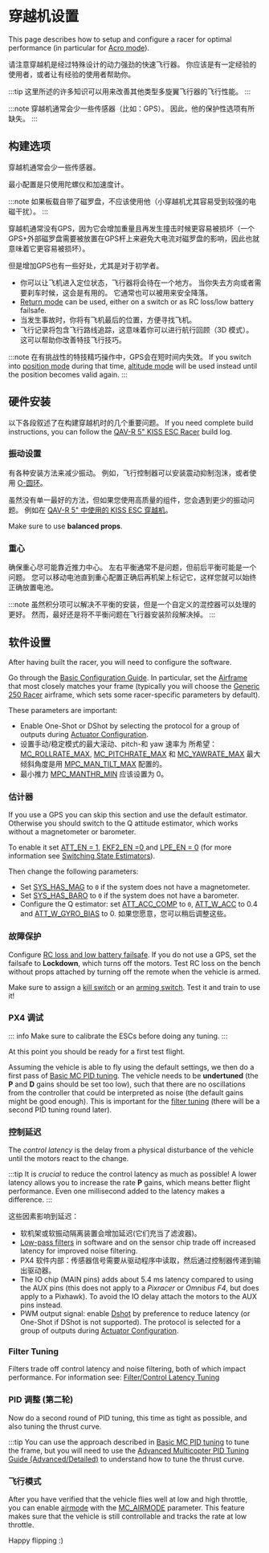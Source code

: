 # 穿越机设置

This page describes how to setup and configure a racer for optimal performance (in particular for [Acro mode](../flight_modes_mc/acro.md)).

请注意穿越机是经过特殊设计的动力强劲的快速飞行器。 你应该是有一定经验的使用者，或者让有经验的使用者帮助你。

:::tip
这里所述的许多知识可以用来改善其他类型多旋翼飞行器的飞行性能。
:::

:::note
穿越机通常会少一些传感器（比如：GPS）。
因此，他的保护性选项有所缺失。
:::

## 构建选项

穿越机通常会少一些传感器。

最小配置是只使用陀螺仪和加速度计。

:::note
如果板载自带了磁罗盘，不应该使用他（小穿越机尤其容易受到较强的电磁干扰）。
:::

穿越机通常没有GPS，因为它会增加重量且再发生撞击时候更容易被损坏（一个GPS+外部磁罗盘需要被放置在GPS杆上来避免大电流对磁罗盘的影响，因此也就意味着它更容易被损坏）。

但是增加GPS也有一些好处，尤其是对于初学者。

- 你可以让飞机进入定位状态，飞行器将会待在一个地方。 当你失去方向或者需要刹车时候，这会是有用的。 它通常也可以被用来安全降落。
- [Return mode](../flight_modes_mc/return.md) can be used, either on a switch or as RC loss/low battery failsafe.
- 当发生事故时，你将有飞机最后的位置，方便寻找飞机。
- 飞行记录将包含飞行路线追踪，这意味着你可以进行航行回顾（3D 模式）。 这可以帮助你改善特技飞行技巧。

:::note
在有挑战性的特技精巧操作中，GPS会在短时间内失效。 If you switch into [position mode](../flight_modes_mc/position.md) during that time, [altitude mode](../flight_modes_mc/altitude.md) will be used instead until the position becomes valid again.
:::

## 硬件安装

以下各段叙述了在构建穿越机时的几个重要问题。 If you need complete build instructions, you can follow the [QAV-R 5" KISS ESC Racer](../frames_multicopter/qav_r_5_kiss_esc_racer.md) build log.

### 振动设置

有各种安装方法来减少振动。 例如，飞行控制器可以安装震动抑制泡沫，或者使用 [O-圆环](../frames_multicopter/qav_r_5_kiss_esc_racer.md#mounting)。

虽然没有单一最好的方法，但如果您使用高质量的组件，您会遇到更少的振动问题。 例如在 [QAV-R 5" 中使用的 KISS ESC 穿越机](../frames_multicopter/qav_r_5_kiss_esc_racer.md)。

Make sure to use **balanced props**.

### 重心

确保重心尽可能靠近推力中心。 左右平衡通常不是问题，但前后平衡可能是一个问题。 您可以移动电池直到重心配置正确后再机架上标记它，这样您就可以始终正确放置电池。

:::note
虽然积分项可以解决不平衡的安装，但是一个自定义的混控器可以处理的更好。
然而，最好还是将不平衡问题在飞行器安装阶段解决掉。
:::

## 软件设置

After having built the racer, you will need to configure the software.

Go through the [Basic Configuration Guide](../config/index.md). In particular, set the [Airframe](../config/airframe.md) that most closely matches your frame (typically you will choose the [Generic 250 Racer](../airframes/airframe_reference.md#copter_quadrotor_x_generic_250_racer) airframe, which sets some racer-specific parameters by default).

These parameters are important:

- Enable One-Shot or DShot by selecting the protocol for a group of outputs during [Actuator Configuration](../config/actuators.md).
- 设置手动/稳定模式的最大滚动、pitch-和 yaw 速率为 所希望： [MC_ROLLRATE_MAX](../advanced_config/parameter_reference.md#MC_ROLLRATE_MAX), [MC_PITCHRATE_MAX](../advanced_config/parameter_reference.md#MC_PITCHRATE_MAX) 和 [MC_YAWRATE_MAX](../advanced_config/parameter_reference.md#MC_YAWRATE_MAX) 最大倾斜角度是用 [MPC_MAN_TILT_MAX](../advanced_config/parameter_reference.md#MPC_MAN_TILT_MAX) 配置的。
- 最小推力 [MPC_MANTHR_MIN](../advanced_config/parameter_reference.md#MPC_MANTHR_MIN) 应该设置为 0。

### 估计器

If you use a GPS you can skip this section and use the default estimator. Otherwise you should switch to the Q attitude estimator, which works without a magnetometer or barometer.

To enable it set [ATT_EN = 1](../advanced_config/parameter_reference.md#ATT_EN), [EKF2_EN =0 ](../advanced_config/parameter_reference.md#EKF2_EN) and [LPE_EN = 0](../advanced_config/parameter_reference.md#LPE_EN) (for more information see [Switching State Estimators](../advanced/switching_state_estimators.md#how-to-enable-different-estimators)).

Then change the following parameters:

- Set [SYS_HAS_MAG](../advanced_config/parameter_reference.md#SYS_HAS_MAG) to `0` if the system does not have a magnetometer.
- Set [SYS_HAS_BARO](../advanced_config/parameter_reference.md#SYS_HAS_BARO) to `0` if the system does not have a barometer.
- Configure the Q estimator: set [ATT_ACC_COMP](../advanced_config/parameter_reference.md#ATT_ACC_COMP) to `0`, [ATT_W_ACC](../advanced_config/parameter_reference.md#ATT_W_ACC) to 0.4 and [ATT_W_GYRO_BIAS](../advanced_config/parameter_reference.md#ATT_W_GYRO_BIAS) to 0. 如果您愿意，您可以稍后调整这些。

### 故障保护

Configure [RC loss and low battery failsafe](../config/safety.md). If you do not use a GPS, set the failsafe to **Lockdown**, which turns off the motors. Test RC loss on the bench without props attached by turning off the remote when the vehicle is armed.

Make sure to assign a [kill switch](../config/safety.md#kill-switch) or an [arming switch](../config/safety.md#arm-disarm-switch). Test it and train to use it!

### PX4 调试

::: info
Make sure to calibrate the ESCs before doing any tuning.
:::

At this point you should be ready for a first test flight.

Assuming the vehicle is able to fly using the default settings, we then do a first pass of [Basic MC PID tuning](../config_mc/pid_tuning_guide_multicopter_basic.md). The vehicle needs to be **undertuned** (the **P** and **D** gains should be set too low), such that there are no oscillations from the controller that could be interpreted as noise (the default gains might be good enough). This is important for the [filter tuning](#filter-tuning) (there will be a second PID tuning round later).

### 控制延迟

The _control latency_ is the delay from a physical disturbance of the vehicle until the motors react to the change.

:::tip
It is _crucial_ to reduce the control latency as much as possible! A lower latency allows you to increase the rate **P** gains, which means better flight performance. Even one millisecond added to the latency makes a difference.
:::

这些因素影响到延迟：

- 软机架或软振动隔离装置会增加延迟(它们充当了滤波器)。
- [Low-pass filters](../config_mc/filter_tuning.md) in software and on the sensor chip trade off increased latency for improved noise filtering.
- PX4 软件内部：传感器信号需要从驱动程序中读取，然后通过控制器传递到输出驱动器。
- The IO chip (MAIN pins) adds about 5.4 ms latency compared to using the AUX pins (this does not apply to a _Pixracer_ or _Omnibus F4_, but does apply to a Pixhawk). To avoid the IO delay attach the motors to the AUX pins instead.
- PWM output signal: enable [Dshot](../peripherals/dshot.md) by preference to reduce latency (or One-Shot if DShot is not supported). The protocol is selected for a group of outputs during [Actuator Configuration](../config/actuators.md).

### Filter Tuning

Filters trade off control latency and noise filtering, both of which impact performance. For information see: [Filter/Control Latency Tuning](../config_mc/filter_tuning.md)

### PID 调整 (第二轮)

Now do a second round of PID tuning, this time as tight as possible, and also tuning the thrust curve.

:::tip
You can use the approach described in [Basic MC PID tuning](../config_mc/pid_tuning_guide_multicopter_basic.md) to tune the frame, but you will need to use the [Advanced Multicopter PID Tuning Guide (Advanced/Detailed)](../config_mc/pid_tuning_guide_multicopter.md#thrust-curve) to understand how to tune the thrust curve.

### 飞行模式

After you have verified that the vehicle flies well at low and high throttle, you can enable [airmode](../config_mc/pid_tuning_guide_multicopter.md#airmode) with the [MC_AIRMODE](../advanced_config/parameter_reference.md#MC_AIRMODE) parameter. This feature makes sure that the vehicle is still controllable and tracks the rate at low throttle.

Happy flipping :)
